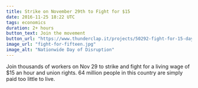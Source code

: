 ```yaml
---
title: Strike on November 29th to Fight for $15
date: 2016-11-25 18:22 UTC
tags: economics
duration: 2+ hours
button_text: Join the movement
button_url: "https://www.thunderclap.it/projects/50292-fight-for-15-day-of-disruption"
image_url: "fight-for-fifteen.jpg"
image_alt: "Nationwide Day of Disruption"
---
```


Join thousands of workers on Nov 29 to strike and fight for a living wage of
$15 an hour and union rights. 64 million people in this country are simply paid
too little to live.
